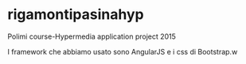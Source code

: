 # rigamontipasinahyp
Polimi course-Hypermedia application project 2015

I framework che abbiamo usato sono AngularJS e i css di Bootstrap.w

